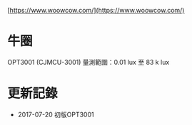 [https://www.woowcow.com/](https://www.woowcow.com/)

# 牛圈

OPT3001 (CJMCU-3001)
量測範圍：0.01 lux 至 83 k lux



# 更新記錄
 * 2017-07-20 初版OPT3001